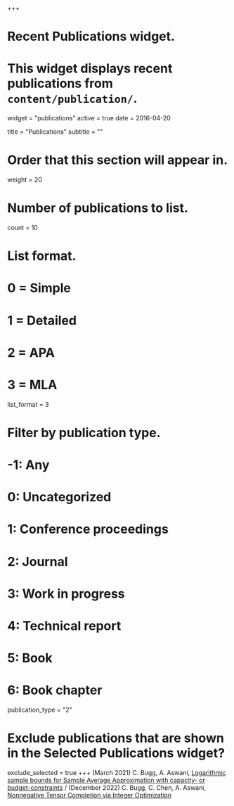 +++
# Recent Publications widget.
# This widget displays recent publications from `content/publication/`.
widget = "publications"
active = true
date = 2016-04-20

title = "Publications"
subtitle = ""

# Order that this section will appear in.
weight = 20

# Number of publications to list.
count = 10

# List format.
#   0 = Simple
#   1 = Detailed
#   2 = APA
#   3 = MLA
list_format = 3

# Filter by publication type.
# -1: Any
#  0: Uncategorized
#  1: Conference proceedings
#  2: Journal
#  3: Work in progress
#  4: Technical report
#  5: Book
#  6: Book chapter
publication_type = "2"

# Exclude publications that are shown in the Selected Publications widget?
exclude_selected = true
+++
(March 2021) C. Bugg, A. Aswani, [Logarithmic sample bounds for Sample Average Approximation with capacity- or budget-constraints](files/saa_pub.pdf) /
(December 2022) C. Bugg, C. Chen, A. Aswani, [Nonnegative Tensor Completion via Integer Optimization](files/13003_nonnegative_tensor_completion_.pdf)
